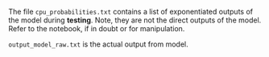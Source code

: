 The file `cpu_probabilities.txt` contains a list of exponentiated outputs of the model during **testing**. Note, they are not the direct outputs of the model. Refer to the notebook, if in doubt or for manipulation.

`output_model_raw.txt` is the actual output from model.
